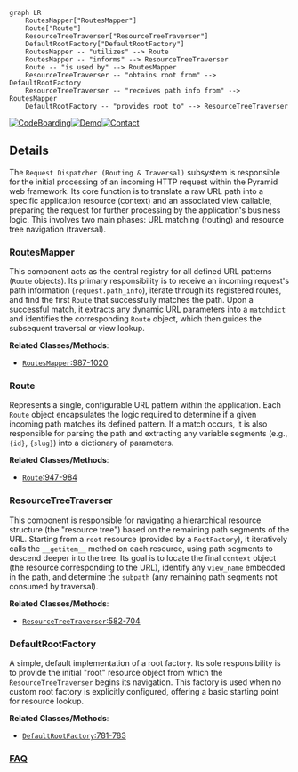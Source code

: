 ```mermaid
graph LR
    RoutesMapper["RoutesMapper"]
    Route["Route"]
    ResourceTreeTraverser["ResourceTreeTraverser"]
    DefaultRootFactory["DefaultRootFactory"]
    RoutesMapper -- "utilizes" --> Route
    RoutesMapper -- "informs" --> ResourceTreeTraverser
    Route -- "is used by" --> RoutesMapper
    ResourceTreeTraverser -- "obtains root from" --> DefaultRootFactory
    ResourceTreeTraverser -- "receives path info from" --> RoutesMapper
    DefaultRootFactory -- "provides root to" --> ResourceTreeTraverser
```

[![CodeBoarding](https://img.shields.io/badge/Generated%20by-CodeBoarding-9cf?style=flat-square)](https://github.com/CodeBoarding/GeneratedOnBoardings)[![Demo](https://img.shields.io/badge/Try%20our-Demo-blue?style=flat-square)](https://www.codeboarding.org/demo)[![Contact](https://img.shields.io/badge/Contact%20us%20-%20contact@codeboarding.org-lightgrey?style=flat-square)](mailto:contact@codeboarding.org)

## Details

The `Request Dispatcher (Routing & Traversal)` subsystem is responsible for the initial processing of an incoming HTTP request within the Pyramid web framework. Its core function is to translate a raw URL path into a specific application resource (context) and an associated view callable, preparing the request for further processing by the application's business logic. This involves two main phases: URL matching (routing) and resource tree navigation (traversal).

### RoutesMapper
This component acts as the central registry for all defined URL patterns (`Route` objects). Its primary responsibility is to receive an incoming request's path information (`request.path_info`), iterate through its registered routes, and find the first `Route` that successfully matches the path. Upon a successful match, it extracts any dynamic URL parameters into a `matchdict` and identifies the corresponding `Route` object, which then guides the subsequent traversal or view lookup.


**Related Classes/Methods**:

- <a href="https://github.com/Pylons/pyramid/blob/main/src/pyramid/interfaces.py#L987-L1020" target="_blank" rel="noopener noreferrer">`RoutesMapper`:987-1020</a>


### Route
Represents a single, configurable URL pattern within the application. Each `Route` object encapsulates the logic required to determine if a given incoming path matches its defined pattern. If a match occurs, it is also responsible for parsing the path and extracting any variable segments (e.g., `{id}`, `{slug}`) into a dictionary of parameters.


**Related Classes/Methods**:

- <a href="https://github.com/Pylons/pyramid/blob/main/src/pyramid/interfaces.py#L947-L984" target="_blank" rel="noopener noreferrer">`Route`:947-984</a>


### ResourceTreeTraverser
This component is responsible for navigating a hierarchical resource structure (the "resource tree") based on the remaining path segments of the URL. Starting from a `root` resource (provided by a `RootFactory`), it iteratively calls the `__getitem__` method on each resource, using path segments to descend deeper into the tree. Its goal is to locate the final `context` object (the resource corresponding to the URL), identify any `view_name` embedded in the path, and determine the `subpath` (any remaining path segments not consumed by traversal).


**Related Classes/Methods**:

- <a href="https://github.com/Pylons/pyramid/blob/main/src/pyramid/traversal.py#L582-L704" target="_blank" rel="noopener noreferrer">`ResourceTreeTraverser`:582-704</a>


### DefaultRootFactory
A simple, default implementation of a root factory. Its sole responsibility is to provide the initial "root" resource object from which the `ResourceTreeTraverser` begins its navigation. This factory is used when no custom root factory is explicitly configured, offering a basic starting point for resource lookup.


**Related Classes/Methods**:

- <a href="https://github.com/Pylons/pyramid/blob/main/src/pyramid/interfaces.py#L781-L783" target="_blank" rel="noopener noreferrer">`DefaultRootFactory`:781-783</a>




### [FAQ](https://github.com/CodeBoarding/GeneratedOnBoardings/tree/main?tab=readme-ov-file#faq)